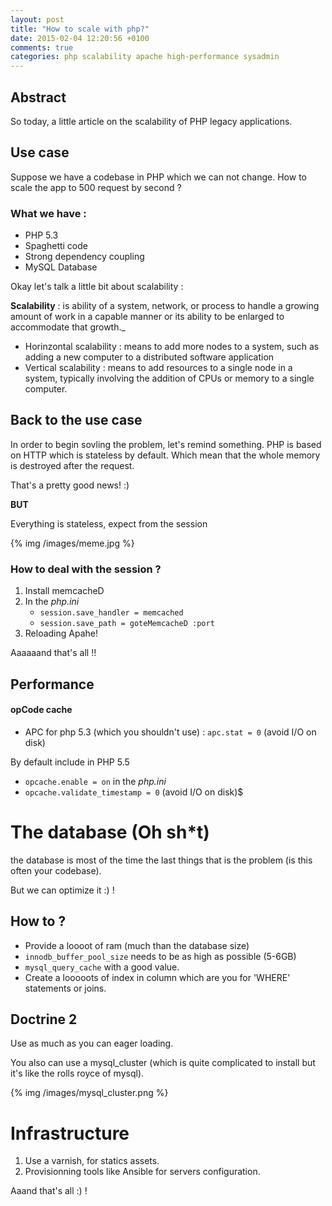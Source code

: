 ```yaml
---
layout: post
title: "How to scale with php?"
date: 2015-02-04 12:20:56 +0100
comments: true
categories: php scalability apache high-performance sysadmin
---
```



## Abstract

So today, a little article on the scalability of PHP legacy applications. 

## Use case

Suppose we have a codebase in PHP which we can not change. 
How to scale the app to 500 request by second ? 

### What we have : 

- PHP 5.3
- Spaghetti code
- Strong dependency coupling 
- MySQL Database 


Okay let's talk a little bit about scalability : 

**Scalability** : is ability of a system, network, or process to handle a growing amount of work in a capable manner or its ability to be enlarged to accommodate that growth._

- Horinzontal scalability : means to add more nodes to a system, such as adding a new computer to a distributed software application
- Vertical scalability : means to add resources to a single node in a system, typically involving the addition of CPUs or memory to a single computer.


## Back to the use case

In order to begin sovling the problem, let's remind something. PHP is based on HTTP which is stateless by default.
Which mean that the whole memory is destroyed after the request. 

That's a pretty good news! :) 

__BUT__ 

Everything is stateless, expect from the session 

{% img /images/meme.jpg  %}


### How to deal with the session ? 

1. Install memcacheD
2. In the _php.ini_
    - `session.save_handler = memcached`
    - `session.save_path = goteMemcacheD :port`
3. Reloading Apahe!

Aaaaaand that's all !! 



## Performance 

#### opCode cache 

- APC for php 5.3 (which you shouldn't use) : `apc.stat = 0` (avoid I/O on disk)

By default include in PHP 5.5 
- `opcache.enable = on` in the _php.ini_
- `opcache.validate_timestamp = 0` (avoid I/O on disk)$


# The database (Oh sh*t)

the database is most of the time the last things that is the problem (is this often your codebase). 

But we can optimize it :) ! 


## How to ? 

- Provide a loooot of ram (much than the database size)
- `innodb_buffer_pool_size` needs to be as high as possible (5-6GB)
- `mysql_query_cache` with a good value.
- Create a looooots of index in column which are you for 'WHERE' statements or joins.  

## Doctrine 2

Use as much as you can eager loading. 



You also can use a mysql_cluster (which is quite complicated to install but it's like the rolls royce of mysql).


{% img /images/mysql_cluster.png  %}


#  Infrastructure


1. Use a varnish, for statics assets. 
2. Provisionning tools like Ansible for servers configuration. 




Aaand that's all :) ! 



